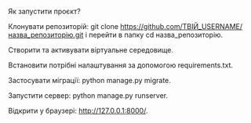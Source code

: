 Як запустити проєкт?

Клонувати репозиторій: git clone https://github.com/ТВІЙ_USERNAME/назва_репозиторію.git і перейти в папку cd назва_репозиторію.

Створити та активувати віртуальне середовище.

Встановити потрібні налаштування за допомогою requirements.txt.

Застосувати міграції: python manage.py migrate.

Запустити сервер: python manage.py runserver.

Відкрити у браузері: http://127.0.0.1:8000/.
